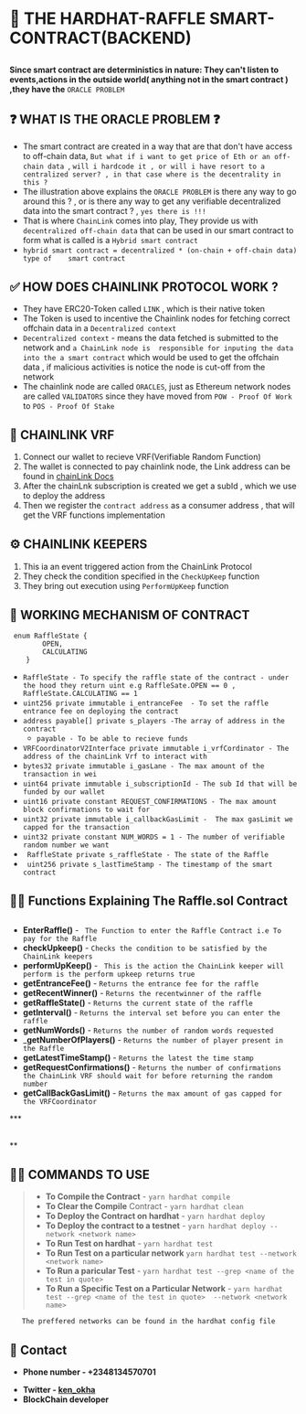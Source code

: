 # 🛴  __THE HARDHAT-RAFFLE SMART-CONTRACT(BACKEND)__

<div style="margin-top:30px"></div>

__Since smart contract are deterministics in nature: They can't listen to events,actions in the outside world( anything not in the smart contract ) ,they have the__ ```ORACLE PROBLEM``` 

<div style="margin-top:30px"></div>

##  ❓ __WHAT IS THE ORACLE PROBLEM ❓__
* The smart contract are created in a way that are that don't have access to off-chain data, ```But what if i want to get price of Eth or an off-chain data ```, ```will i hardcode it , or will i have resort to a centralized server? , in that case where is the decentrality in this ? ```
* The illustration above explains the ```ORACLE PROBLEM``` is there any way to go around this ? , or is there any way to get any verifiable decentralized data into the smart contract ? , ```yes there is !!!```
* That is where ```ChainLink``` comes into play, They provide us with ```decentralized off-chain data``` that can be used in our smart contract to form what is called is a ```Hybrid smart contract```
* ```hybrid smart contract = decentralized * (on-chain + off-chain data) type of    smart contract```

<div style="margin-top:30px"></div>

## ✅  __HOW DOES CHAINLINK PROTOCOL WORK ?__
* They have ERC20-Token called ```LINK``` , which is their native token 
* The Token is used to incentive the Chainlink nodes for fetching correct offchain data in a ```Decentralized context```
*  ```Decentralized context``` - means the data fetched is submitted to the network and ```a ChainLink node is  responsible for inputing the data into the a smart contract``` which would be used to get the offchain data , if malicious activities is notice the node is cut-off from the network
* The chainlink node are called ```ORACLES```, just as Ethereum network  nodes are called ```VALIDATORS``` since they have moved from 
```POW - Proof Of Work ``` to ```POS - Proof Of Stake ```
<div style="margin-top:30px"></div>


## 🚗 __CHAINLINK VRF__
1. Connect our wallet to recieve VRF(Verifiable Random  Function)
2. The wallet is connected to pay chainlink node, the Link address can be found in [chainLink Docs]()
3. After the chainLnk subscription is created we get a subId , which we use to deploy the address
4. Then we register the ```contract address``` as a consumer address , that will get the VRF functions implementation

<div style="margin-top:30px"></div>

## ⚙ __CHAINLINK KEEPERS__
1. This ia an event triggered action from the ChainLink Protocol 
2. They check the condition specified in the ```CheckUpKeep``` function
3. They bring out execution using  ```PerformUpKeep``` function

<div style="margin-top:30px"></div>

## 🔗 __WORKING MECHANISM OF CONTRACT__
``` solidity
 enum RaffleState {
        OPEN,
        CALCULATING
    }
```
* ```RaffleState - To specify the raffle state of the contract - under the hood they return uint e.g RaffleSate.OPEN == 0 , RaffleState.CALCULATING == 1```
* ```uint256 private immutable i_entranceFee  - To set the raffle entrance fee on deploying the contract```
*  ```address payable[] private s_players -The array of address in the contract```
     * ```payable - To be able to recieve funds```
* ```VRFCoordinatorV2Interface private immutable i_vrfCordinator - The address of the chainLink Vrf to interact with```
*  ```bytes32 private immutable i_gasLane - The max amount of the transaction in wei```
*  ```uint64 private immutable i_subscriptionId - The sub Id that will be funded by our wallet ```
* ```uint16 private constant REQUEST_CONFIRMATIONS - The max amount block confirmations to wait for ```
*  ```uint32 private immutable i_callbackGasLimit -  The max gasLimit we capped for the transaction```
*  ```uint32 private constant NUM_WORDS = 1 - The number of verifiable random number we want ```
*  ``` RaffleState private s_raffleState - The state of the Raffle```
*  ``` uint256 private s_lastTimeStamp - The timestamp of the smart contract```

<div style="margin-top:30px"></div>

## 🦒🎈 __Functions Explaining The Raffle.sol Contract__
<div style="margin-top:30px"></div>

* __EnterRaffle()__ - ``` The Function to enter the Raffle Contract i.e To pay for the Raffle```
* __checkUpkeep()__ - ```Checks the condition to be satisfied by the ChainLink keepers```
* __performUpKeep()__ - ``` This is the action the ChainLink keeper will perform is the perform upkeep returns true```
* __getEntranceFee()__ - ```Returns the entrance fee for the raffle```
* __getRecentWinner()__ - ```Returns the recentwinner of the raffle```
* __getRaffleState()__ - ```Returns the current state of the raffle```
* __getInterval()__ - ```Returns the interval set before you can enter the raffle```
* __getNumWords()__ - ```Returns the number of random words requested```
* ___getNumberOfPlayers()__ - ```Returns the number of player present in the Raffle```
* __getLatestTimeStamp()__ - ```Returns the latest the time stamp ```
* __getRequestConfirmations()__ - ```Returns the number of confirmations the ChainLink VRF should wait for before returning the random number```
* __getCallBackGasLimit()__  - ```Returns the max amount of gas capped for the VRFCoordinator ```

*** <div style="margin-top:30px"></div>**

## 👩‍💻 __COMMANDS TO USE__

> * __To Compile the Contract__   - ```yarn hardhat compile```
> * __To Clear the Compile__ Contract - ```yarn hardhat clean```
> * __To Deploy the Contract on hardhat__ - ```yarn hardhat deploy```
> * __To Deploy the contract to a testnet__ - ```yarn hardhat deploy --network <network name> ```
> * __To Run Test on hardhat__  - ```yarn hardhat test ```
> * __To Run Test on a particular network__ ```yarn hardhat test --network <network name> ```
> * __To Run a paricular Test__ - ```yarn hardhat test --grep <name of the test in quote> ```
>  * __To Run a Specific Test on a Particular Network__ - ```yarn hardhat test --grep <name of the test in quote>  --network <network name> ```

```bash
   The preffered networks can be found in the hardhat config file
```
<div style="margin-top:30px"></div>

## 📱  __Contact__
- __Phone number - +2348134570701__
* __Twitter - [ken_okha](https://twitter.com/Ken_okha "ken_okha")__
* __BlockChain developer__

    
  









  
